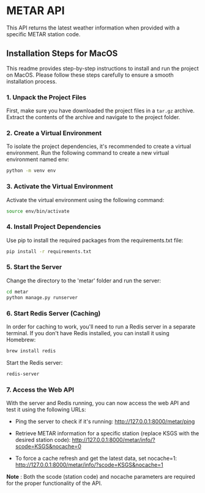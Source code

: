 # METAR API

This API returns the latest weather information when provided with a specific METAR station code.

## Installation Steps for MacOS
This readme provides step-by-step instructions to install and run the project on MacOS. Please follow these steps carefully to ensure a smooth installation process.

### 1. Unpack the Project Files
First, make sure you have downloaded the project files in a `tar.gz` archive. Extract the contents of the archive and navigate to the project folder.

### 2. Create a Virtual Environment
To isolate the project dependencies, it's recommended to create a virtual environment. Run the following command to create a new virtual environment named env:

```bash
python -m venv env
```

### 3. Activate the Virtual Environment
Activate the virtual environment using the following command:

```bash
source env/bin/activate
```

### 4. Install Project Dependencies
Use pip to install the required packages from the requirements.txt file:

```bash
pip install -r requirements.txt
```

### 5. Start the Server
Change the directory to the 'metar' folder and run the server:

```bash
cd metar
python manage.py runserver
```

### 6. Start Redis Server (Caching)
In order for caching to work, you'll need to run a Redis server in a separate terminal. If you don't have Redis installed, you can install it using Homebrew:

```bash
brew install redis
```

Start the Redis server:
```bash
redis-server
```

### 7. Access the Web API
With the server and Redis running, you can now access the web API and test it using the following URLs:

* Ping the server to check if it's running:
http://127.0.0.1:8000/metar/ping

* Retrieve METAR information for a specific station (replace KSGS with the desired station code):
http://127.0.0.1:8000/metar/info/?scode=KSGS&nocache=0

* To force a cache refresh and get the latest data, set nocache=1:
http://127.0.0.1:8000/metar/info/?scode=KSGS&nocache=1

**Note** : Both the scode (station code) and nocache parameters are required for the proper functionality of the API.